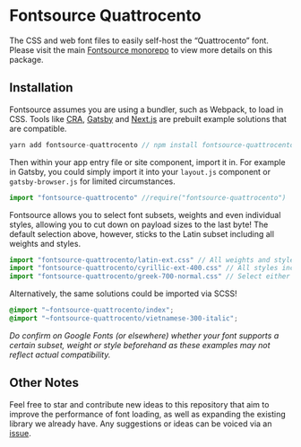 # Fontsource Quattrocento

The CSS and web font files to easily self-host the “Quattrocento” font. Please visit the main [Fontsource monorepo](https://github.com/DecliningLotus/fontsource) to view more details on this package.

## Installation

Fontsource assumes you are using a bundler, such as Webpack, to load in CSS. Tools like [CRA](https://create-react-app.dev/), [Gatsby](https://www.gatsbyjs.org/) and [Next.js](https://nextjs.org/) are prebuilt example solutions that are compatible.

```javascript
yarn add fontsource-quattrocento // npm install fontsource-quattrocento
```

Then within your app entry file or site component, import it in. For example in Gatsby, you could simply import it into your `layout.js` component or `gatsby-browser.js` for limited circumstances.

```javascript
import "fontsource-quattrocento" //require("fontsource-quattrocento")
```

Fontsource allows you to select font subsets, weights and even individual styles, allowing you to cut down on payload sizes to the last byte! The default selection above, however, sticks to the Latin subset including all weights and styles.

```javascript
import "fontsource-quattrocento/latin-ext.css" // All weights and styles included.
import "fontsource-quattrocento/cyrillic-ext-400.css" // All styles included.
import "fontsource-quattrocento/greek-700-normal.css" // Select either normal or italic.
```

Alternatively, the same solutions could be imported via SCSS!

```scss
@import "~fontsource-quattrocento/index";
@import "~fontsource-quattrocento/vietnamese-300-italic";
```

_Do confirm on Google Fonts (or elsewhere) whether your font supports a certain subset, weight or style beforehand as these examples may not reflect actual compatibility._

## Other Notes

Feel free to star and contribute new ideas to this repository that aim to improve the performance of font loading, as well as expanding the existing library we already have. Any suggestions or ideas can be voiced via an [issue](https://github.com/DecliningLotus/fontsource/issues).
